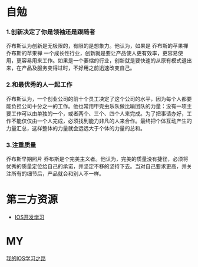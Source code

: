 # 自勉
### 1.创新决定了你是领袖还是跟随者 
乔布斯认为创新是无极限的，有限的是想象力。他认为，如果是 乔布斯的苹果禅 乔布斯的苹果禅 一个成长性行业，创新就是要让产品使人更有效率，更容易使用，更容易用来工作。如果是一个萎缩的行业，创新就是要快速的从原有模式退出来，在产品及服务变得过时，不好用之前迅速改变自己。

### 2.和最优秀的人一起工作 
乔布斯认为，一个创业公司的前十个员工决定了这个公司的水平，因为每个人都要能负担公司十分之一的工作。他也常用甲壳虫乐队做比喻团队的力量：没有一项主要工作可以由单独的一个，或者两个、三个、四个人来完成。为了把事请办好，工作不能仅仅由一个人完成，必须找到能力非凡的人来合作。最终把个体互动产生的力量汇总，这样整体的力量就会远远大于个体的力量的总和。　

### 3.注重质量 
乔布斯早期照片 乔布斯是个完美主义者。他认为，完美的质量没有捷径，必须将优秀的质量定位给自己的承诺，并坚定不移的坚持下去。当对自己要求更高，并关注所有的细节后，产品就会和别人不一样。

# 第三方资源
- [IOS开发学习](https://github.com/qmsggg/qmsggg_BlogCollect/issues/66)

# MY
[我的IOS学习之路](https://github.com/qmsggg/qmsggg_ios/tree/master/MyStudyRecoder)

